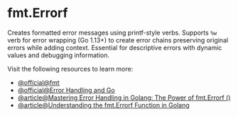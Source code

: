 # fmt.Errorf

Creates formatted error messages using printf-style verbs. Supports `%w` verb for error wrapping (Go 1.13+) to create error chains preserving original errors while adding context. Essential for descriptive errors with dynamic values and debugging information.

Visit the following resources to learn more:

- [@official@fmt](https://pkg.go.dev/fmt)
- [@official@Error Handling and Go](https://go.dev/blog/error-handling-and-go)
- [@article@Mastering Error Handling in Golang: The Power of fmt.Errorf ()](https://thelinuxcode.com/mastering-error-handling-in-golang-the-power-of-fmt-errorf/)
- [@article@Understanding the fmt.Errorf Function in Golang](https://www.zetcode.com/golang/fmt-errorf/)